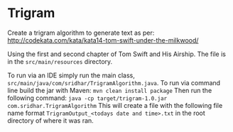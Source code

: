 # Trigram
Create a trigram algorithm to generate text as per:
http://codekata.com/kata/kata14-tom-swift-under-the-milkwood/

Using the first and second chapter of Tom Swift and His Airship.
The file is in the `src/main/resources` directory.

To run via an IDE simply run the main class, `src/main/java/com/sridhar/TrigramAlgorithm.java`.
To run via command line build the jar with Maven:
`mvn clean install package`
Then run the following command:
`java -cp target/trigram-1.0.jar com.sridhar.TrigramAlgorithm`
This will create a file with the following file name format `TrigramOutput_<todays date and time>.txt` in the root directory of where it was ran.